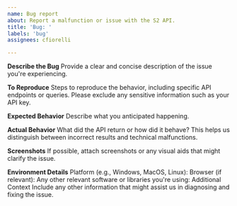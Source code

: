 ```yaml
---
name: Bug report
about: Report a malfunction or issue with the S2 API.
title: 'Bug: '
labels: 'bug'
assignees: cfiorelli

---
```



**Describe the Bug**
Provide a clear and concise description of the issue you're experiencing.

**To Reproduce**
Steps to reproduce the behavior, including specific API endpoints or queries. Please exclude any sensitive information such as your API key.

**Expected Behavior**
Describe what you anticipated happening.

**Actual Behavior**
What did the API return or how did it behave? This helps us distinguish between incorrect results and technical malfunctions.

**Screenshots**
If possible, attach screenshots or any visual aids that might clarify the issue.

**Environment Details**
Platform (e.g., Windows, MacOS, Linux):
Browser (if relevant):
Any other relevant software or libraries you're using:
Additional Context
Include any other information that might assist us in diagnosing and fixing the issue.


